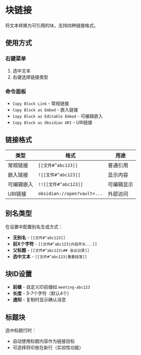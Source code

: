 # 块链接

将文本转换为可引用的块，支持四种链接格式。

## 使用方式

### 右键菜单
1. 选中文本
2. 右键选择链接类型

### 命令面板
- `Copy Block Link` - 常规链接
- `Copy Block as Embed` - 嵌入链接
- `Copy Block as Editable Embed` - 可编辑嵌入
- `Copy Block as Obsidian URI` - URI链接

## 链接格式

| 类型 | 格式 | 用途 |
|------|------|------|
| 常规链接 | `[[文件#^abc123]]` | 普通引用 |
| 嵌入链接 | `![[文件#^abc123]]` | 显示内容 |
| 可编辑嵌入 | `!![[文件#^abc123]]` | 可编辑显示 |
| URI链接 | `obsidian://open?vault=...` | 外部访问 |

## 别名类型

在设置中配置别名生成方式：

- **无别名** - `[[文件#^abc123]]`
- **前X个字符** - `[[文件#^abc123|内容开头...]]`
- **父标题** - `[[文件#^abc123|## 会议记录]]`
- **选中文本** - `[[文件#^abc123|重要段落]]`

## 块ID设置

- **前缀** - 自定义ID前缀如 `meeting-abc123`
- **长度** - 3-7个字符（默认4个）
- **通知** - 复制时显示确认消息

## 标题块

选中标题行时：
- 自动使用标题内容作为链接目标
- 可选择将ID放在新行（实验性功能）